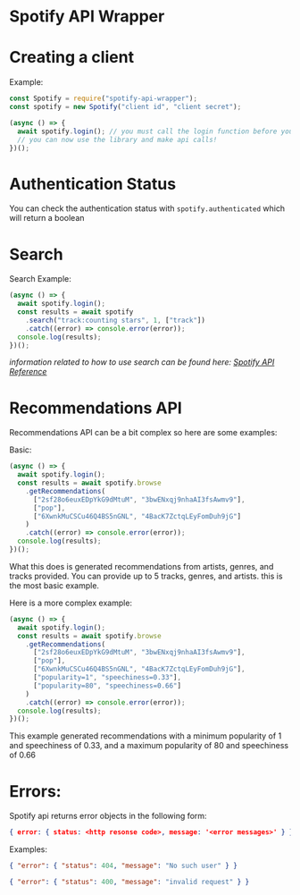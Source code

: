 # Spotify API Wrapper

# Creating a client

Example:

```js
const Spotify = require("spotify-api-wrapper");
const spotify = new Spotify("client id", "client secret");

(async () => {
  await spotify.login(); // you must call the login function before you can use any part of the library!
  // you can now use the library and make api calls!
})();
```

# Authentication Status

You can check the authentication status with `spotify.authenticated` which will return a boolean

# Search

Search Example:

```js
(async () => {
  await spotify.login();
  const results = await spotify
    .search("track:counting stars", 1, ["track"])
    .catch((error) => console.error(error));
  console.log(results);
})();
```

_information related to how to use search can be found here: [Spotify API Reference](https://developer.spotify.com/documentation/web-api/reference/search/search/)_

# Recommendations API

Recommendations API can be a bit complex so here are some examples:

Basic:

```js
(async () => {
  await spotify.login();
  const results = await spotify.browse
    .getRecommendations(
      ["2sf28o6euxEDpYkG9dMtuM", "3bwENxqj9nhaAI3fsAwmv9"],
      ["pop"],
      ["6XwnkMuCSCu46Q4BS5nGNL", "4BacK7ZctqLEyFomDuh9jG"]
    )
    .catch((error) => console.error(error));
  console.log(results);
})();
```

What this does is generated recommendations from artists, genres, and tracks provided. You can provide up to 5 tracks, genres, and artists. this is the most basic example.

Here is a more complex example:

```js
(async () => {
  await spotify.login();
  const results = await spotify.browse
    .getRecommendations(
      ["2sf28o6euxEDpYkG9dMtuM", "3bwENxqj9nhaAI3fsAwmv9"],
      ["pop"],
      ["6XwnkMuCSCu46Q4BS5nGNL", "4BacK7ZctqLEyFomDuh9jG"],
      ["popularity=1", "speechiness=0.33"],
      ["popularity=80", "speechiness=0.66"]
    )
    .catch((error) => console.error(error));
  console.log(results);
})();
```

This example generated recommendations with a minimum popularity of 1 and speechiness of 0.33, and a maximum popularity of 80 and speechiness of 0.66

# Errors:

Spotify api returns error objects in the following form:

```json
{ error: { status: <http resonse code>, message: '<error messages>' } }
```

Examples:

```json
{ "error": { "status": 404, "message": "No such user" } }
```

```json
{ "error": { "status": 400, "message": "invalid request" } }
```
